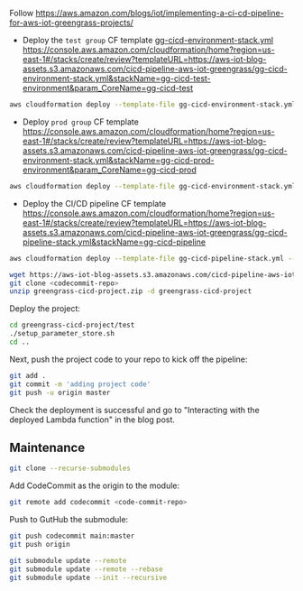 
Follow <https://aws.amazon.com/blogs/iot/implementing-a-ci-cd-pipeline-for-aws-iot-greengrass-projects/>

* Deploy the `test group` CF template [gg-cicd-environment-stack.yml](gg-cicd-environment-stack.yml) <https://console.aws.amazon.com/cloudformation/home?region=us-east-1#/stacks/create/review?templateURL=https://aws-iot-blog-assets.s3.amazonaws.com/cicd-pipeline-aws-iot-greengrass/gg-cicd-environment-stack.yml&stackName=gg-cicd-test-environment&param_CoreName=gg-cicd-test>

```bash
aws cloudformation deploy --template-file gg-cicd-environment-stack.yml --stack-name gg-cicd-test-environment --capabilities CAPABILITY_IAM --parameter-overrides CoreName=gg-cicd-test myKeyPair=<your-key>
```

* Deploy `prod group` CF template <https://console.aws.amazon.com/cloudformation/home?region=us-east-1#/stacks/create/review?templateURL=https://aws-iot-blog-assets.s3.amazonaws.com/cicd-pipeline-aws-iot-greengrass/gg-cicd-environment-stack.yml&stackName=gg-cicd-prod-environment&param_CoreName=gg-cicd-prod>

```bash
aws cloudformation deploy --template-file gg-cicd-environment-stack.yml --stack-name gg-cicd-prod-environment --capabilities CAPABILITY_IAM --parameter-overrides CoreName=gg-cicd-prod myKeyPair=<your-key>
```

* Deploy the CI/CD pipeline CF template <https://console.aws.amazon.com/cloudformation/home?region=us-east-1#/stacks/create/review?templateURL=https://aws-iot-blog-assets.s3.amazonaws.com/cicd-pipeline-aws-iot-greengrass/gg-cicd-pipeline-stack.yml&stackName=gg-cicd-pipeline>

```bash
aws cloudformation deploy --template-file gg-cicd-pipeline-stack.yml --stack-name gg-cicd-pipeline --capabilities CAPABILITY_IAM --parameter-overrides CoreName=gg-cicd-prod 
```

```bash
wget https://aws-iot-blog-assets.s3.amazonaws.com/cicd-pipeline-aws-iot-greengrass/greengrass-cicd-project.zip
git clone <codecommit-repo>
unzip greengrass-cicd-project.zip -d greengrass-cicd-project
```

Deploy the project:

```bash
cd greengrass-cicd-project/test
./setup_parameter_store.sh
cd ..
```

Next, push the project code to your repo to kick off the pipeline:

```bash
git add .
git commit -m 'adding project code'
git push -u origin master
```

Check the deployment is successful and go to "Interacting with the deployed Lambda function" in the blog post.

## Maintenance

```bash
git clone --recurse-submodules
```

Add CodeCommit as the origin to the module:

```bash
git remote add codecommit <code-commit-repo>
```

Push to GutHub the submodule:

```bash
git push codecommit main:master
git push origin
```

```bash
git submodule update --remote
git submodule update --remote --rebase
git submodule update --init --recursive
```
